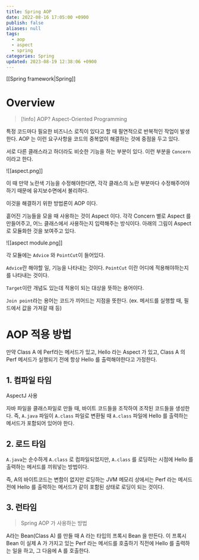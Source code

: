 ```yaml
---
title: Spring AOP
date: 2022-08-16 17:05:00 +0900
publish: false
aliases: null
tags:
  - aop
  - aspect
  - spring
categories: Spring
updated: 2023-08-19 12:38:06 +0900
---
```


[[Spring framework|Spring]]

# Overview

> [!info] AOP?
> Aspect-Oriented Programming

특정 코드마다 필요한 비즈니스 로직이 있다고 할 때 필연적으로 반복적인 작업이 발생한다. AOP 는 이런 요구사항을 코드의 중복없이 해결하는 것에 중점을 두고 있다.

서로 다른 클래스라고 하더라도 비슷한 기능을 하는 부분이 있다. 이런 부분을 `Concern` 이라고 한다.

![[aspect.png]]

이 때 만약 노란색 기능을 수정해야한다면, 각각 클래스의 노란 부분마다 수정해주어야 하기 때문에 유지보수면에서 불리하다.

이것을 해결하기 위한 방법론이 AOP 이다.

흩어진 기능들을 모을 때 사용하는 것이 Aspect 이다. 각각 Concern 별로 Aspect 를 만들어주고, 어느 클래스에서 사용하는지 입력해주는 방식이다. 아래의 그림이 Aspect 로 모듈화한 것을 보여주고 있다.

![[aspect module.png]]

각 모듈에는 `Advice` 와 `PointCut`이 들어있다.

`Advice`란 해야할 일, 기능을 나타내는 것이다. `PointCut` 이란 어디에 적용해야하는지를 나타내는 것이다.

`Target`이란 개념도 있는데 적용이 되는 대상을 뜻하는 용어이다.

`Join point`라는 용어는 코드가 끼어드는 지점을 뜻한다. (ex. 메서드를 실행할 때, 필드에서 값을 가져갈 때 등)

# AOP 적용 방법

만약 Class A 에 Perf라는 메서드가 있고, Hello 라는 Aspect 가 있고, Class A 의 Perf 메서드가 실행되기 전에 항상 Hello 를 출력해야한다고 가정한다.

## 1. 컴파일 타임

AspectJ 사용

자바 파일을 클래스파일로 만들 때, 바이트 코드들을 조작하여 조작된 코드들을 생성한다. 즉, `A.java` 파일이 `A.class` 파일로 변환될 때 `A.class` 파일에 Hello 를 출력하는 메서드가 포함되어 있어야 한다.

## 2. 로드 타임

`A.java`는 순수하게 `A.class` 로 컴파일되었지만, `A.class` 를 로딩하는 시점에 Hello 를 출력하는 메서드를 끼워넣는 방법이다.

즉, A의 바이트코드는 변함이 없지만 로딩하는 JVM 메모리 상에서는 Perf 라는 메서드 전에 Hello 를 출력하는 메서드가 같이 포함된 상태로 로딩이 되는 것이다.

## 3. 런타임

> Spring AOP 가 사용하는 방법

A라는 Bean(Class A) 를 만들 때 A 라는 타입의 프록시 Bean 을 만든다. 이 프록시 Bean 이 실제 A 가 가지고 있는 Perf 라는 메서드를 호출하기 직전에 Hello 를 출력하는 일을 하고, 그 다음에 A 를 호출한다.
